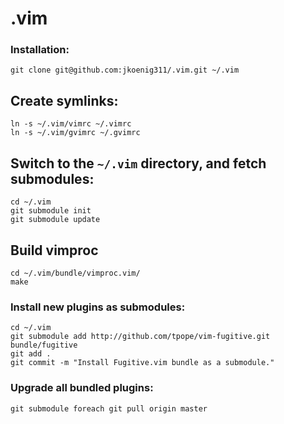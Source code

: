 .vim
====
### Installation:

    git clone git@github.com:jkoenig311/.vim.git ~/.vim

## Create symlinks:

    ln -s ~/.vim/vimrc ~/.vimrc
    ln -s ~/.vim/gvimrc ~/.gvimrc

## Switch to the `~/.vim` directory, and fetch submodules:

    cd ~/.vim
    git submodule init
    git submodule update

## Build vimproc
    cd ~/.vim/bundle/vimproc.vim/
    make

### Install new plugins as submodules:

    cd ~/.vim
    git submodule add http://github.com/tpope/vim-fugitive.git bundle/fugitive
    git add .
    git commit -m "Install Fugitive.vim bundle as a submodule."

### Upgrade all bundled plugins:

    git submodule foreach git pull origin master
